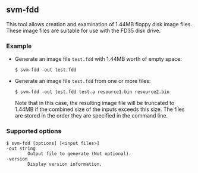 ## svm-fdd

This tool allows creation and examination of 1.44MB floppy disk image files.
These image files are suitable for use with the FD35 disk drive.


### Example

* Generate an image file `test.fdd` with 1.44MB worth of empty space:

    `$ svm-fdd -out test.fdd`

* Generate an image file `test.fdd` from one or more files:

    `$ svm-fdd -out test.fdd test.a resource1.bin resource2.bin`

  Note that in this case, the resulting image file will be truncated to
  1.44MB if the combined size of the inputs exceeds this size. The files
  are stored in the order they are specified in the command line.


### Supported options

    $ svm-fdd [options] [<input files>]
    -out string
            Output file to generate (Not optional).
    -version
            Display version information.

